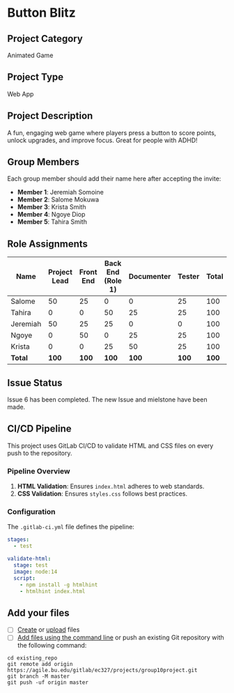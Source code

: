 # Button Blitz

## Project Category
Animated Game

## Project Type
Web App

## Project Description
A fun, engaging web game where players press a button to score points, unlock upgrades, and improve focus. Great for people with ADHD!

## Group Members
Each group member should add their name here after accepting the invite:
- **Member 1**: Jeremiah Somoine
- **Member 2**: Salome Mokuwa
- **Member 3**: Krista Smith
- **Member 4**: Ngoye Diop
- **Member 5**: Tahira Smith

## Role Assignments

| Name      | Project Lead | Front End | Back End (Role 1) | Documenter | Tester | Total |
|-----------|--------------|-----------|-------------------|------------|--------|-------|
| Salome    | 50           | 25        | 0                 | 0          | 25     | 100   |
| Tahira    | 0            | 0         | 50                | 25         | 25     | 100   |
| Jeremiah  | 50           | 25        | 25                | 0          | 0      | 100   |
| Ngoye     | 0            | 50        | 0                 | 25         | 25     | 100   |
| Krista    | 0            | 0         | 25                | 50         | 25     | 100   |
| **Total** | **100**      | **100**   | **100**           | **100**    | **100**| **100** |


## Issue Status
Issue 6 has been completed. The new Issue and mielstone have been made.

## CI/CD Pipeline

This project uses GitLab CI/CD to validate HTML and CSS files on every push to the repository.

### Pipeline Overview
1. **HTML Validation**: Ensures `index.html` adheres to web standards.
2. **CSS Validation**: Ensures `styles.css` follows best practices.

### Configuration
The `.gitlab-ci.yml` file defines the pipeline:
```yaml
stages:
  - test

validate-html:
  stage: test
  image: node:14
  script:
    - npm install -g htmlhint
    - htmlhint index.html
```

## Add your files

- [ ] [Create](https://docs.gitlab.com/ee/user/project/repository/web_editor.html#create-a-file) or [upload](https://docs.gitlab.com/ee/user/project/repository/web_editor.html#upload-a-file) files
- [ ] [Add files using the command line](https://docs.gitlab.com/ee/gitlab-basics/add-file.html#add-a-file-using-the-command-line) or push an existing Git repository with the following command:

```
cd existing_repo
git remote add origin https://agile.bu.edu/gitlab/ec327/projects/group10project.git
git branch -M master
git push -uf origin master
```






